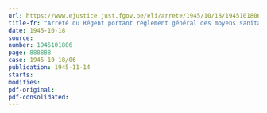 ```yaml
---
url: https://www.ejustice.just.fgov.be/eli/arrete/1945/10/18/1945101806/justel
title-fr: "Arrêté du Régent portant règlement général des moyens sanitaires de protection individuelle des travailleurs dans les entreprises industrielles et commerciales, ainsi que dans les services et établissements publics ou d'utilité publique"
date: 1945-10-18
source:
number: 1945101806
page: 888888
case: 1945-10-18/06
publication: 1945-11-14
starts:
modifies:
pdf-original:
pdf-consolidated:
---
```


